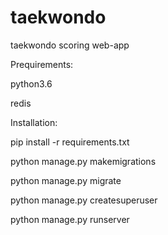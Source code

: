 # taekwondo
taekwondo scoring web-app



Prequirements:

python3.6

redis



Installation:


pip install -r requirements.txt

python manage.py makemigrations

python manage.py migrate

python manage.py createsuperuser

python manage.py runserver
